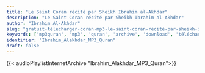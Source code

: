 ```yaml
---
title: "Le Saint Coran récité par Sheikh Ibrahim al-Akhdar"
description: "Le Saint Coran récité par Sheikh Ibrahim al-Akhdar"
author: "Ibrahim Al-Akhdar"
slug: "gratuit-télécharger-coran-mp3-le-saint-coran-récité-par-sheikh-ibrahim-al-akhdar"
keywords: ['mp3quran', 'mp3', 'quran', 'archive', 'download', 'télécharger', 'coran', 'islam', 'Ibrahim', 'Alakhdar', 'alakhdher', 'alakhdhir', 'إبراهيم', 'الأخضر', 'قرآن', 'مصحف', 'مرتل', 'مجود', 'القرآن', 'الكريم', 'المصحف', 'المرتل', 'المجود', 'إسلام', 'تحميل']
identifier: "Ibrahim_Alakhdar_MP3_Quran"
draft: false
---
```


{{< audioPlaylistInternetArchive "Ibrahim_Alakhdar_MP3_Quran">}}
